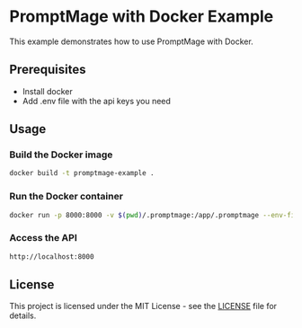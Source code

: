 # PromptMage with Docker Example

This example demonstrates how to use PromptMage with Docker.

## Prerequisites

- Install docker
- Add .env file with the api keys you need

## Usage

### Build the Docker image

```bash
docker build -t promptmage-example .
```

### Run the Docker container

```bash
docker run -p 8000:8000 -v $(pwd)/.promptmage:/app/.promptmage --env-file ./.env promptmage-example
```

### Access the API

```bash
http://localhost:8000
```

## License

This project is licensed under the MIT License - see the [LICENSE](LICENSE) file for details.

